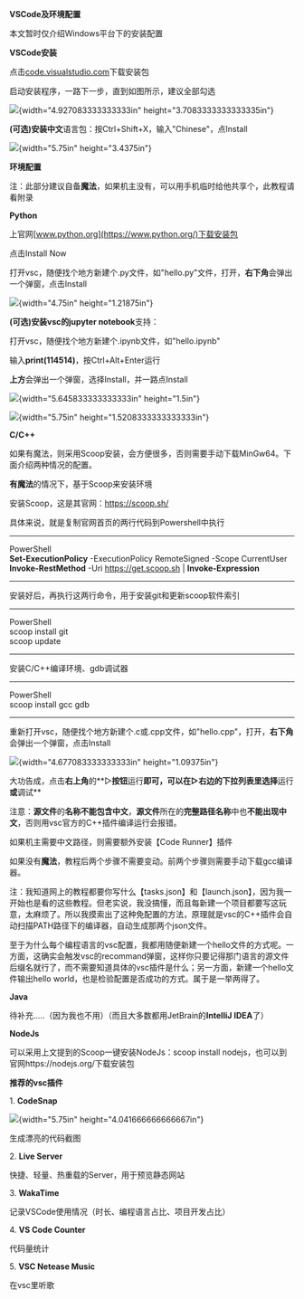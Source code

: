**VSCode及环境配置**

本文暂时仅介绍Windows平台下的安装配置

**VSCode安装**

点击[code.visualstudio.com](https://code.visualstudio.com/docs/?dv=win64user)下载安装包

启动安装程序，一路下一步，直到如图所示，建议全部勾选

![](./images/VSCode/media/image1.png){width="4.927083333333333in"
height="3.7083333333333335in"}

**(可选)**安装**中文**语言包：按Ctrl+Shift+X，输入\"Chinese\"，点Install

![](./images/VSCode/media/image2.png){width="5.75in" height="3.4375in"}

**环境配置**

注：此部分建议自备**魔法**，如果机主没有，可以用手机临时给他共享个，此教程请看附录

**Python**

上官网[www.python.org](https://www.python.org/)下载安装包

点击Install Now

打开vsc，随便找个地方新建个.py文件，如\"hello.py\"文件，打开，**右下角**会弹出一个弹窗，点击Install

![](./images/VSCode/media/image3.png){width="4.75in" height="1.21875in"}

**(可选)**安装vsc的**jupyter notebook**支持：

打开vsc，随便找个地方新建个.ipynb文件，如\"hello.ipynb\"

输入**print(114514)**，按Ctrl+Alt+Enter运行

**上方**会弹出一个弹窗，选择Install，并一路点Install

![](./images/VSCode/media/image4.png){width="5.645833333333333in"
height="1.5in"}

![](./images/VSCode/media/image5.png){width="5.75in"
height="1.5208333333333333in"}

**C/C++**

如果有魔法，则采用Scoop安装，会方便很多，否则需要手动下载MinGw64。下面介绍两种情况的配置。

**有魔法**的情况下，基于Scoop来安装环境

安装Scoop，这是其官网：https://scoop.sh/

具体来说，就是复制官网首页的两行代码到Powershell中执行

  -----------------------------------------------------------------------
  PowerShell\
  **Set-ExecutionPolicy** -ExecutionPolicy RemoteSigned -Scope
  CurrentUser\
  **Invoke-RestMethod** -Uri https://get.scoop.sh \|
  **Invoke-Expression**

  -----------------------------------------------------------------------

安装好后，再执行这两行命令，用于安装git和更新scoop软件索引

  -----------------------------------------------------------------------
  PowerShell\
  scoop install git\
  scoop update

  -----------------------------------------------------------------------

安装C/C++编译环境、gdb调试器

  -----------------------------------------------------------------------
  PowerShell\
  scoop install gcc gdb

  -----------------------------------------------------------------------

重新打开vsc，随便找个地方新建个.c或.cpp文件，如\"hello.cpp\"，打开，**右下角**会弹出一个弹窗，点击Install

![](./images/VSCode/media/image6.png){width="4.677083333333333in"
height="1.09375in"}

大功告成，点击**右上角**的**▷**按钮**运行**即可，可以在▷右边的下拉列表里选择**运行**或**调试**

注意：**源文件**的**名称不能包含中文**，**源文件**所在的**完整路径名称**中也**不能出现中文**，否则用vsc官方的C++插件编译运行会报错。

如果机主需要中文路径，则需要额外安装【Code Runner】插件

如果没有**魔法**，教程后两个步骤不需要变动。前两个步骤则需要手动下载gcc编译器。

注：我知道网上的教程都要你写什么【tasks.json】和【launch.json】，因为我一开始也是看的这些教程。但老实说，我没搞懂，而且每新建一个项目都要写这玩意，太麻烦了。所以我摸索出了这种免配置的方法，原理就是vsc的C++插件会自动扫描PATH路径下的编译器，自动生成那两个json文件。

至于为什么每个编程语言的vsc配置，我都用随便新建一个hello文件的方式呢。一方面，这确实会触发vsc的recommand弹窗，这样你只要记得那门语言的源文件后缀名就行了，而不需要知道具体的vsc插件是什么；另一方面，新建一个hello文件输出hello
world，也是检验配置是否成功的方式。属于是一举两得了。

**Java**

待补充\.....（因为我也不用）（而且大多数都用JetBrain的**IntelliJ
IDEA**了）

**NodeJs**

可以采用上文提到的Scoop一键安装NodeJs：scoop install
nodejs，也可以到官网https://nodejs.org/下载安装包

**推荐的vsc插件**

1\. **CodeSnap**

![](./images/VSCode/media/image7.png){width="5.75in"
height="4.041666666666667in"}

生成漂亮的代码截图

2\. **Live Server**

快捷、轻量、热重载的Server，用于预览静态网站

3\. **WakaTime**

记录VSCode使用情况（时长、编程语言占比、项目开发占比）

4\. **VS Code Counter**

代码量统计

5\. **VSC Netease Music**

在vsc里听歌
